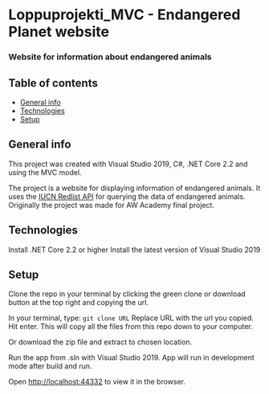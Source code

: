 # Loppuprojekti_MVC - Endangered Planet website
### Website for information about endangered animals 

## Table of contents
* [General info](#general-info)
* [Technologies](#technologies)
* [Setup](#setup)

## General info
This project was created with Visual Studio 2019, C#, .NET Core 2.2 and using the MVC model.

The project is a website for displaying information of endangered animals. 
It uses the [IUCN Redlist API](http://apiv3.iucnredlist.org/) for querying the data of endangered animals.
Originally the project was made for AW Academy final project.

## Technologies

Install .NET Core 2.2 or higher
Install the latest version of Visual Studio 2019

## Setup

Clone the repo in your terminal by clicking the green clone or download button at the top right and copying the url.

In your terminal, type: 
`git clone URL`
Replace URL with the url you copied.
Hit enter.
This will copy all the files from this repo down to your computer.

Or download the zip file and extract to chosen location. 

Run the app from .sln with Visual Studio 2019.
App will run in development mode after build and run.

Open [http://localhost:44332](http://localhost:44332) to view it in the browser.